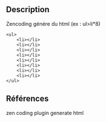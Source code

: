 
## Description

Zencoding génére du html (ex : ul>li*8)

    <ul>
        <li></li>
        <li></li>
        <li></li>
        <li></li>
        <li></li>
        <li></li>
        <li></li>
        <li></li>
    </ul>

## Références

zen coding plugin generate html 